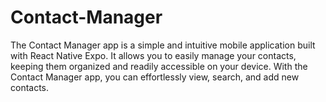 # Contact-Manager
The Contact Manager app is a simple and intuitive mobile application built with React Native Expo. It allows you to easily manage your contacts, keeping them organized and readily accessible on your device. With the Contact Manager app, you can effortlessly view, search, and add new contacts.
